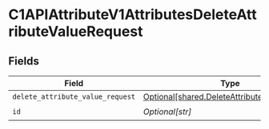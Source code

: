 # C1APIAttributeV1AttributesDeleteAttributeValueRequest


## Fields

| Field                                                                                                  | Type                                                                                                   | Required                                                                                               | Description                                                                                            |
| ------------------------------------------------------------------------------------------------------ | ------------------------------------------------------------------------------------------------------ | ------------------------------------------------------------------------------------------------------ | ------------------------------------------------------------------------------------------------------ |
| `delete_attribute_value_request`                                                                       | [Optional[shared.DeleteAttributeValueRequest]](undefined/models/shared/deleteattributevaluerequest.md) | :heavy_minus_sign:                                                                                     | N/A                                                                                                    |
| `id`                                                                                                   | *Optional[str]*                                                                                        | :heavy_check_mark:                                                                                     | N/A                                                                                                    |